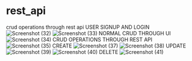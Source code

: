 # rest_api
crud operations through rest api
USER SIGNUP AND LOGIN
![Screenshot (32)](https://user-images.githubusercontent.com/104098061/192165694-d86e9a99-7130-41a4-9e9f-de9e295e0538.png)
![Screenshot (33)](https://user-images.githubusercontent.com/104098061/192165703-97759de3-c7be-4f49-8332-76b112ccdc39.png)
NORMAL CRUD THROUGH UI
![Screenshot (34)](https://user-images.githubusercontent.com/104098061/192165702-903f1b36-3dcc-46b5-8f96-a9b14c735b0d.png)
CRUD OPERATIONS THROUGH REST API
![Screenshot (35)](https://user-images.githubusercontent.com/104098061/192165707-be34266d-40a2-453a-9332-0055368b24af.png)
CREATE
![Screenshot (37)](https://user-images.githubusercontent.com/104098061/192165713-0bd8f932-a683-41b4-8d41-71d7a735dd7b.png)
![Screenshot (38)](https://user-images.githubusercontent.com/104098061/192165723-5ef634f7-5636-4659-93f6-bb185ed76b70.png)
UPDATE
![Screenshot (39)](https://user-images.githubusercontent.com/104098061/192165740-3c87fc8b-230d-4db4-b553-147b3fedf430.png)
![Screenshot (40)](https://user-images.githubusercontent.com/104098061/192165747-fe2e6282-f831-4e85-9a57-e0732818c76a.png)
DELETE
![Screenshot (41)](https://user-images.githubusercontent.com/104098061/192165752-f0b58cde-6551-4a36-8550-82fc95834aa1.png)
